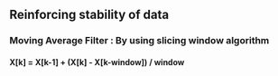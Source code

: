 ## Reinforcing stability of data
### Moving Average Filter : By using slicing window algorithm
#### X[k] = X[k-1] + (X[k] - X[k-window]) / window
